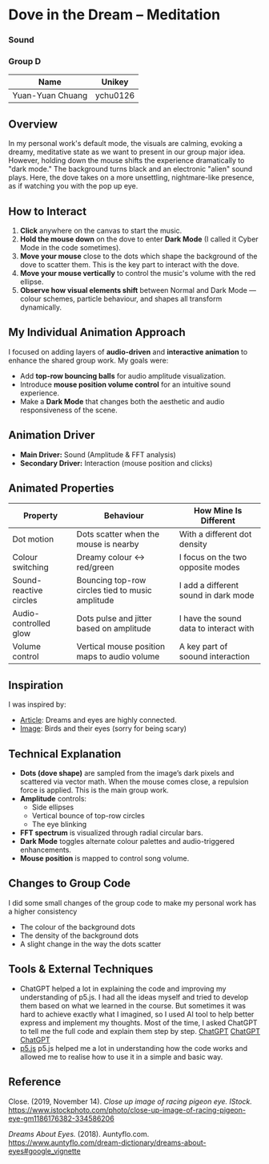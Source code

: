 # Dove in the Dream – Meditation  
### Sound  
### Group D  

| Name              | Unikey     |  
|-------------------|------------|  
| Yuan-Yuan Chuang  | ychu0126   |

## Overview
In my personal work's default mode, the visuals are calming, evoking a dreamy, meditative state as we want to present in our group major idea. However, holding down the mouse shifts the experience dramatically to "dark mode." The background turns black and an electronic "alien" sound plays. Here, the dove takes on a more unsettling, nightmare-like presence, as if watching you with the pop up eye.

## How to Interact

1. **Click** anywhere on the canvas to start the music.  
2. **Hold the mouse down** on the dove to enter **Dark Mode** (I called it Cyber Mode in the code sometimes).  
3. **Move your mouse** close to the dots which shape the background of the dove to scatter them. This is the key part to interact with the dove.  
4. **Move your mouse vertically** to control the music's volume with the red ellipse.  
5. **Observe how visual elements shift** between Normal and Dark Mode — colour schemes, particle behaviour, and shapes all transform dynamically.

## My Individual Animation Approach

I focused on adding layers of **audio-driven** and **interactive animation** to enhance the shared group work. My goals were:

- Add **top-row bouncing balls** for audio amplitude visualization.  
- Introduce **mouse position volume control** for an intuitive sound experience.  
- Make a **Dark Mode** that changes both the aesthetic and audio responsiveness of the scene.

## Animation Driver

- **Main Driver:** Sound (Amplitude & FFT analysis)  
- **Secondary Driver:** Interaction (mouse position and clicks)

## Animated Properties

| Property               | Behaviour                                            | How Mine Is Different                  |
|------------------------|------------------------------------------------------|---------------------------|
| Dot motion             | Dots scatter when the mouse is nearby                | With a different dot density                    |
| Colour switching       | Dreamy colour ↔ red/green                            | I focus on the two opposite modes              | 
| Sound-reactive circles | Bouncing top-row circles tied to music amplitude     | I add a different sound in dark mode               |
| Audio-controlled glow  | Dots pulse and jitter based on amplitude             | I have the sound data to interact with              |
| Volume control         | Vertical mouse position maps to audio volume         | A key part of soound interaction                |

## Inspiration

I was inspired by:  
- [Article](https://www.auntyflo.com/dream-dictionary/dreams-about-eyes#google_vignette): Dreams and eyes are highly connected.  
- [Image](https://www.istockphoto.com/photo/close-up-image-of-racing-pigeon-eye-gm1186176382-334586206): Birds and their eyes (sorry for being scary)

## Technical Explanation

- **Dots (dove shape)** are sampled from the image’s dark pixels and scattered via vector math. When the mouse comes close, a repulsion force is applied. This is the main group work.  
- **Amplitude** controls:  
  - Side ellipses  
  - Vertical bounce of top-row circles  
  - The eye blinking  
- **FFT spectrum** is visualized through radial circular bars.  
- **Dark Mode** toggles alternate colour palettes and audio-triggered enhancements.  
- **Mouse position** is mapped to control song volume.

## Changes to Group Code

I did some small changes of the group code to make my personal work has a higher consistency
- The colour of the background dots  
- The density of the background dots  
- A slight change in the way the dots scatter  

## Tools & External Techniques

- ChatGPT helped a lot in explaining the code and improving my understanding of p5.js. I had all the ideas myself and tried to develop them based on what we learned in the course. But sometimes it was hard to achieve exactly what I imagined, so I used AI tool to help better express and implement my thoughts. Most of the time, I asked ChatGPT to tell me the full code and explain them step by step.
[ChatGPT](https://chatgpt.com/share/6847ee6c-e658-800f-8483-6ed4ac311111)
[ChatGPT](https://chatgpt.com/share/6847eee5-7f98-800f-b918-23e87253133e)
[ChatGPT](https://chatgpt.com/share/6847ef20-93a0-800f-baa3-6d54d8a697e4)
- [p5.js](https://p5js.org) p5.js helped me a lot in understanding how the code works and allowed me to realise how to use it in a simple and basic way.

## Reference
Close. (2019, November 14). *Close up image of racing pigeon eye. IStock.* https://www.istockphoto.com/photo/close-up-image-of-racing-pigeon-eye-gm1186176382-334586206

*Dreams About Eyes.* (2018). Auntyflo.com. https://www.auntyflo.com/dream-dictionary/dreams-about-eyes#google_vignette